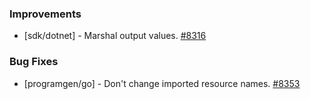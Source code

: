 ### Improvements

- [sdk/dotnet] - Marshal output values.
  [#8316](https://github.com/pulumi/pulumi/pull/8316)

### Bug Fixes

- [programgen/go] - Don't change imported resource names.
  [#8353](https://github.com/pulumi/pulumi/pull/8353)
